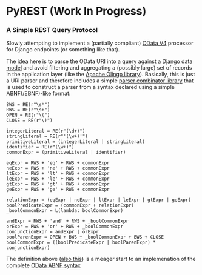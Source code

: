 # PyREST (Work In Progress)
### A Simple REST Query Protocol
Slowly attempting to implement a (partially compliant) [OData V4](http://docs.oasis-open.org/odata/odata/v4.01/odata-v4.01-part1-protocol.html) processor for Django endpoints (or something like that). 

The idea here is to parse the OData URI into a query against a [Django data model](https://docs.djangoproject.com/en/2.0/topics/db/) and avoid filtering and aggregating a (possibly large) set of records in the application layer (like the [Apache Olingo library](https://olingo.apache.org/doc/odata4/tutorials/sqo_f/tutorial_sqo_f.html)). Basically, this is just a URI parser and therefore includes a simple [parser combinator library](https://github.com/thomasmatecki/PyREST/blob/master/parser/combos.py) that is used to construct a parser from a syntax declared using a simple ABNF(/EBNF)-like format:

```
BWS = RE(r"\s*")
RWS = RE(r"\s+")
OPEN = RE(r"\(")
CLOSE = RE(r"\)")

integerLiteral = RE(r"(\d+)")
stringLiteral = RE(r"'(\w+)'")
primitiveLiteral = (integerLiteral | stringLiteral) 
identifier = RE(r"(\w+)")
commonExpr = (primitiveLiteral | identifier)

eqExpr = RWS + 'eq' + RWS + commonExpr 
neExpr = RWS + 'ne' + RWS + commonExpr 
ltExpr = RWS + 'lt' + RWS + commonExpr 
leExpr = RWS + 'le' + RWS + commonExpr 
gtExpr = RWS + 'gt' + RWS + commonExpr 
geExpr = RWS + 'ge' + RWS + commonExpr 

relationExpr = (eqExpr | neExpr | ltExpr | leExpr | gtExpr | geExpr)
boolPredicateExpr = (commonExpr + relationExpr) 
_boolCommonExpr = L(lambda: boolCommonExpr)

andExpr = RWS + 'and' + RWS + _boolCommonExpr 
orExpr = RWS + 'or' + RWS + _boolCommonExpr
conjunctionExpr = andExpr | orExpr
boolParenExpr = OPEN + BWS + _boolCommonExpr + BWS + CLOSE 
boolCommonExpr = ((boolPredicateExpr | boolParenExpr) * conjunctionExpr) 
```

The definition above ([also this](https://github.com/thomasmatecki/PyREST/blob/master/parser/grammar.py)) is a meager start to an implemenation of the complete [OData ABNF syntax](https://docs.oasis-open.org/odata/odata/v4.0/errata02/os/complete/abnf/odata-abnf-construction-rules.txt) 
